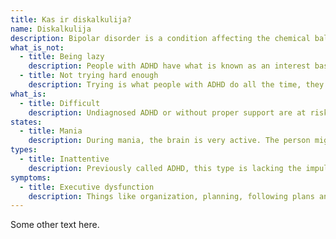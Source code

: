 ```yaml
---
title: Kas ir diskalkulija?
name: Diskalkulija
description: Bipolar disorder is a condition affecting the chemical balance in the brain, that primarily makes it shift between episodes of “up” (feeling energetic) or “down” (feeling depressed). While it is a life-long condition that is not curable, it can be treated effectively with the right medication.
what_is_not:
  - title: Being lazy
    description: People with ADHD have what is known as an interest based nervous system, where they are motivated by novelty, challenge, urgency and interest. This may make doing things they are unmotivated by harder.
  - title: Not trying hard enough
    description: Trying is what people with ADHD do all the time, they just get interrupted by how their bodies and brain work more often than normal people.
what_is:
  - title: Difficult
    description: Undiagnosed ADHD or without proper support are at risk of systematically lower scores in school. The daily burden is simply larger.
states:
  - title: Mania
    description: During mania, the brain is very active. The person might feel euphoric and creative, but also comes with a risk of reckless or impulsive behavior with symptoms listed below. There is also a risk for psychosis. Doing mentally and physically intensive tasks on low or no sleep can be possible.
types:
  - title: Inattentive
    description: Previously called ADHD, this type is lacking the impulsive and hyperactive traits. What is still there is difficulty filtering and focusing.
symptoms:
  - title: Executive dysfunction
    description: Things like organization, planning, following plans and keeping track of items may be harder with ADHD. Having problems with doing essential things such as cleaning can occur due to having a harder time doing things without motivation. Following step-by step guides especially when heard verbally can be difficult.
---
```


Some other text here.

